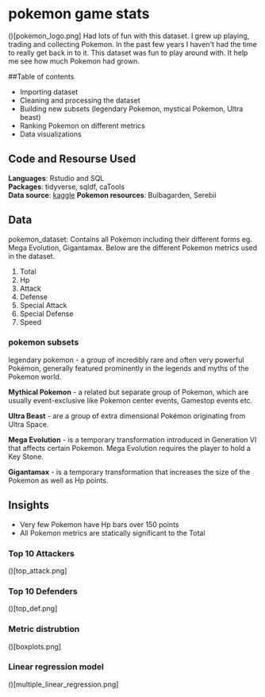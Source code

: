 # pokemon game stats
()[pokemon_logo.png]
Had lots of fun with this dataset. I grew up playing, trading and collecting Pokemon. In the past few years I haven't had the time to really get back in to it. This dataset was fun to play around with. It help me see how much Pokemon had grown. 

##Table of contents 
* Importing dataset
* Cleaning and processing the dataset
* Building new subsets (legendary Pokemon, mystical Pokemon, Ultra beast)
* Ranking Pokemon on different metrics 
* Data visualizations

## Code and Resourse Used 
**Languages**: Rstudio and SQL\
**Packages**: tidyverse, sqldf, caTools\
**Data source**: [kaggle](https://www.kaggle.com/shubhamchambhare/pokemons-and-there-stats)
**Pokemon resources**: Bulbagarden, Serebii  

## Data

pokemon_dataset: Contains all Pokemon including their different forms eg. Mega Evolution, Gigantamax. Below are the different Pokemon metrics used in the dataset.
1. Total
2. Hp
3. Attack
4. Defense
5. Special Attack
6. Special Defense
7. Speed

### pokemon subsets
legendary pokemon - a group of incredibly rare and often very powerful Pokémon, generally featured prominently in the legends and myths of the Pokemon world.

**Mythical Pokemon** - a related but separate group of Pokemon, which are usually event-exclusive like Pokemon center events, Gamestop events etc.

**Ultra Beast** - are a group of extra dimensional Pokémon originating from Ultra Space. 

**Mega Evolution** -  is a temporary transformation introduced in Generation VI that affects certain Pokemon. Mega Evolution requires the player to hold a Key Stone.  

**Gigantamax** - is a temporary transformation that increases the size of the Pokemon as well as Hp points.

## Insights
* Very few Pokemon have Hp bars over 150 points 
* All Pokemon metrics are statically significant to the Total 

### Top 10 Attackers
()[top_attack.png]

### Top 10 Defenders
()[top_def.png]

### Metric distrubtion 
()[boxplots.png]

### Linear regression model 
()[multiple_linear_regression.png]

